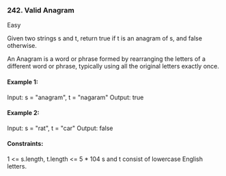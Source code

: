 ### 242. Valid Anagram
Easy

Given two strings s and t, return true if t is an anagram of s, and false otherwise.

An Anagram is a word or phrase formed by rearranging the letters of a different word or phrase, typically using all the original letters exactly once.
 

#### Example 1:

Input: s = "anagram", t = "nagaram"
Output: true
#### Example 2:

Input: s = "rat", t = "car"
Output: false

####  Constraints:

1 <= s.length, t.length <= 5 * 104
s and t consist of lowercase English letters.